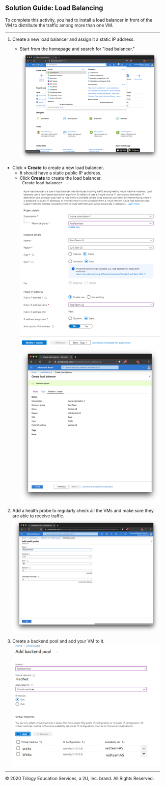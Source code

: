 ## Solution Guide: Load Balancing

To complete this activity, you had to install a load balancer in front of the VM to distribute the traffic among more than one VM.

---

1. Create a new load balancer and assign it a static IP address.

    - Start from the homepage and search for "load balancer."
![](../../../Images/Load-Balancer/LBSearch.png)

- Click **+ Create** to create a new load balancer.
    - It should have a static public IP address. 
    - Click **Create** to create the load balancer.
![](../../../Images/CreateLB1.png)
![](../../../Images/Load-Balancer/FinalizeLB.png)


2. Add a health probe to regularly check all the VMs and make sure they are able to receive traffic.
![](../../../Images/Load-Balancer/HealthProbe.png)

3. Create a backend pool and add your VM to it.
![](../../../Images/PoolSettings1.png)

---
© 2020 Trilogy Education Services, a 2U, Inc. brand. All Rights Reserved.
